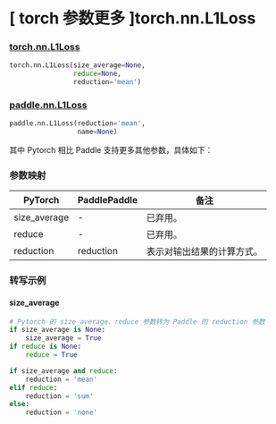 # [ torch 参数更多 ]torch.nn.L1Loss
### [torch.nn.L1Loss](https://pytorch.org/docs/stable/generated/torch.nn.L1Loss.html?highlight=l1loss#torch.nn.L1Loss)

```python
torch.nn.L1Loss(size_average=None,
                reduce=None,
                reduction='mean')
```

### [paddle.nn.L1Loss](https://www.paddlepaddle.org.cn/documentation/docs/zh/api/paddle/nn/L1Loss_cn.html#l1loss)

```python
paddle.nn.L1Loss(reduction='mean',
                 name=None)
```

其中 Pytorch 相比 Paddle 支持更多其他参数，具体如下：
### 参数映射
| PyTorch       | PaddlePaddle | 备注                                                   |
| ------------- | ------------ | ------------------------------------------------------ |
| size_average  | -            | 已弃用。  |
| reduce        | -            | 已弃用。  |
| reduction        | reduction            | 表示对输出结果的计算方式。  |

### 转写示例
#### size_average
```python
# Pytorch 的 size_average、reduce 参数转为 Paddle 的 reduction 参数
if size_average is None:
    size_average = True
if reduce is None:
    reduce = True

if size_average and reduce:
    reduction = 'mean'
elif reduce:
    reduction = 'sum'
else:
    reduction = 'none'
```
